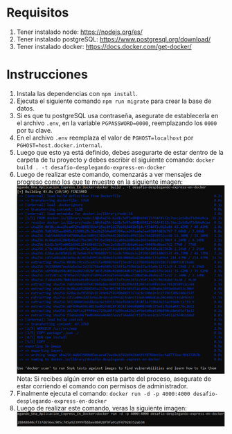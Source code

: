 # Requisitos
1. Tener instalado node: https://nodejs.org/es/
2. Tener instalado postgreSQL: https://www.postgresql.org/download/
3. Tener instalado docker: https://docs.docker.com/get-docker/

# Instrucciones

1. Instala las dependencias con ```npm install```.
2. Ejecuta el siguiente comando ```npm run migrate``` para crear la base de datos.
3. Si es que tu postgreSQL usa contraseña, asegurate de establecerla en el archivo ```.env```, en la variable ```PGPASSWORD=0000```, reemplazando los ```0000``` por tu clave.
4. En el archivo ```.env``` reemplaza el valor de ```PGHOST=localhost``` por ```PGHOST=host.docker.internal```.
5. Luego que esto ya está definido, debes asegurarte de estar dentro de la carpeta de tu proyecto y debes escribir el siguiente comando: ```docker build . -t desafio-desplegando-express-en-docker```
6. Luego de realizar este comando, comenzarás a ver mensajes de progreso como los que te muestro en la siguiente imagen:
![Docker Build Command](https://github.com/Franxcode/desafio-desplegando-una-aplicacion-express-en-docker/blob/master/public/assets/img/Docker_Build_Command.PNG?raw=true)
Nota: Si recibes algún error en esta parte del proceso, asegurate de estar corriendo el comando con permisos de administrador.
7. Finalmente ejecuta el comando: ```docker run -d -p 4000:4000 desafio-desplegando-express-en-docker```
8. Luego de realizar este comando, veras la siguiente imagen:
![Docker Run Command](https://github.com/Franxcode/desafio-desplegando-una-aplicacion-express-en-docker/blob/master/public/assets/img/Docker_Run_Command.PNG?raw=true)